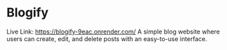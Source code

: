 # Blogify
Live Link: https://blogify-9eac.onrender.com/
A simple blog website where users can create, edit, and delete posts with an easy-to-use interface.
